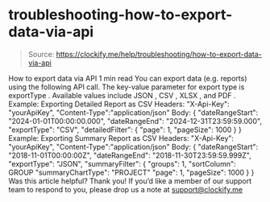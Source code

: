 # troubleshooting-how-to-export-data-via-api

> Source: https://clockify.me/help/troubleshooting/how-to-export-data-via-api

How to export data via API
1 min read
You can export data (e.g. reports) using the following API call. The key-value parameter for export type is exportType
. Available values include JSON
, CSV
, XLSX
, and PDF
.
Example: Exporting Detailed Report as CSV
Headers:
"X-Api-Key": "yourApiKey",
"Content-Type":"application/json"
Body:
{
"dateRangeStart": "2024-01-01T00:00:00.000",
"dateRangeEnd": "2024-12-31T23:59:59.000",
"exportType": "CSV",
"detailedFilter": {
"page": 1,
"pageSize": 1000
}
}
Example: Exporting Summary Report as CSV
Headers:
"X-Api-Key": "yourApiKey",
"Content-Type":"application/json"
Body:
{
"dateRangeStart": "2018-11-01T00:00:00Z",
"dateRangeEnd": "2018-11-30T23:59:59.999Z",
"exportType": "JSON",
"summaryFilter": {
"groups": 1,
"sortColumn": GROUP
"summaryChartType": "PROJECT"
"page": 1,
"pageSize": 1000
}
}
Was this article helpful?
Thank you! If you’d like a member of our support team to respond to you, please drop us a note at support@clockify.me